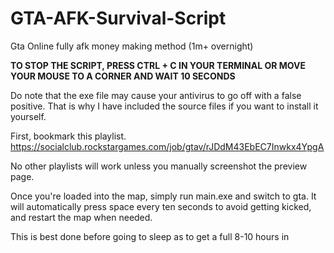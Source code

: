 # GTA-AFK-Survival-Script
Gta Online fully afk money making method (1m+ overnight) 

**TO STOP THE SCRIPT, PRESS CTRL + C IN YOUR TERMINAL OR MOVE YOUR MOUSE TO A CORNER AND WAIT 10 SECONDS**


Do note that the exe file may cause your antivirus to go off with a false positive. That is why I have included the source files if you want to install it yourself.


First, bookmark this playlist. https://socialclub.rockstargames.com/job/gtav/rJDdM43EbEC7Inwkx4YpgA 

No other playlists will work unless you manually screenshot the preview page. 

Once you're loaded into the map, simply run main.exe and switch to gta. It will automatically press space every ten seconds to avoid getting kicked, and restart the map when needed.

This is best done before going to sleep as to get a full 8-10 hours in

